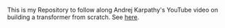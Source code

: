 This is my Repository to follow along Andrej Karpathy's YouTube video on building a transformer from scratch. See [here](https://www.youtube.com/watch?v=kCc8FmEb1nY).